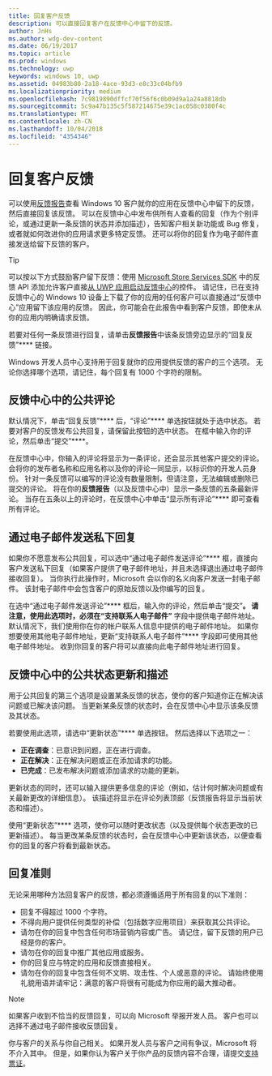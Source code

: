 ```yaml
---
title: 回复客户反馈
description: 可以直接回复客户在反馈中心中留下的反馈。
author: JnHs
ms.author: wdg-dev-content
ms.date: 06/19/2017
ms.topic: article
ms.prod: windows
ms.technology: uwp
keywords: windows 10, uwp
ms.assetid: 04983b80-2a18-4ace-93d3-e8c33c04bfb9
ms.localizationpriority: medium
ms.openlocfilehash: 7c9819890dffcf70f56f6c0b09d9a1a24a8818db
ms.sourcegitcommit: 5c9a47b135c5f587214675e39c1ac058c0380f4c
ms.translationtype: MT
ms.contentlocale: zh-CN
ms.lasthandoff: 10/04/2018
ms.locfileid: "4354346"
---
```

# <a name="respond-to-customer-feedback"></a>回复客户反馈

可以使用[反馈报告](feedback-report.md)查看 Windows 10 客户就你的应用在反馈中心中留下的反馈，然后直接回复该反馈。 可以在反馈中心中发布供所有人查看的回复（作为个别评论，或通过更新一条反馈的状态并添加描述），告知客户相关新功能或 Bug 修复，或者就如何改进你的应用请求更多特定反馈。 还可以将你的回复作为电子邮件直接发送给留下反馈的客户。

> [!TIP]
> 可以按以下方式鼓励客户留下反馈：使用 [Microsoft Store Services SDK](http://aka.ms/store-em-sdk) 中的反馈 API 添加允许客户直接[从 UWP 应用启动反馈中心](../monetize/launch-feedback-hub-from-your-app.md)的控件。 请记住，已在支持反馈中心的 Windows 10 设备上下载了你的应用的任何客户可以直接通过“反馈中心”应用留下该应用的反馈。 因此，你可能会在此报告中看到客户反馈，即使未从你的应用内明确请求反馈。

若要对任何一条反馈进行回复，请单击**反馈报告**中该条反馈旁边显示的“回复反馈”**** 链接。

Windows 开发人员中心支持用于回复就你的应用提供反馈的客户的三个选项。 无论你选择哪个选项，请记住，每个回复有 1000 个字符的限制。

## <a name="public-comments-in-feedback-hub"></a>反馈中心中的公共评论

默认情况下，单击“回复反馈”**** 后，“评论”**** 单选按钮就处于选中状态。 若要对客户的反馈发布公共回复，请保留此按钮的选中状态。 在框中输入你的评论，然后单击“提交”****。

在反馈中心中，你输入的评论将显示为一条评论，还会显示其他客户提交的评论。 会将你的发布者名称和应用名称以及你的评论一同显示，以标识你的开发人员身份。 针对一条反馈可以编写的评论没有数量限制，但请注意，无法编辑或删除已提交的评论。 将在你的**反馈报告**（以及反馈中心中）显示一条反馈的五条最新评论。 当存在五条以上的评论时，在反馈中心中单击“显示所有评论”**** 即可查看所有评论。


## <a name="private-responses-via-email"></a>通过电子邮件发送私下回复

如果你不愿意发布公共回复，可以选中“通过电子邮件发送评论”**** 框，直接向客户发送私下回复（如果客户提供了电子邮件地址，并且未选择退出通过电子邮件接收回复）。 当你执行此操作时，Microsoft 会以你的名义向客户发送一封电子邮件。 该封电子邮件中会包含客户的原始反馈以及你编写的回复。

在选中“通过电子邮件发送评论”**** 框后，输入你的评论，然后单击“提交”****。 请注意，使用此选项时，必须在“支持联系人电子邮件”**** 字段中提供电子邮件地址。 默认情况下，我们使用你在你的帐户联系人信息中提供的电子邮件地址。 如果你想要使用其他电子邮件地址，更新“支持联系人电子邮件”**** 字段即可使用其他电子邮件地址。 收到你回复的客户将可以直接向此电子邮件地址进行回复。


## <a name="public-status-updates-and-descriptions-in-feedback-hub"></a>反馈中心中的公共状态更新和描述

用于公共回复的第三个选项是设置某条反馈的状态，使你的客户知道你正在解决该问题或已解决该问题。 当更新某条反馈的状态时，会在反馈中心中显示该条反馈及其状态。

若要使用此选项，请选中“更新状态”**** 单选按钮。 然后选择以下选项之一：

- **正在调查**：已意识到问题，正在进行调查。
- **正在解决**：正在解决问题或正在添加请求的功能。
- **已完成**：已发布解决问题或添加请求的功能的更新。

更新状态的同时，还可以输入提供更多信息的评论（例如，估计何时解决问题或有关最新更改的详细信息）。 该描述将显示在评论列表顶部（反馈报告将显示当前状态和描述）。

使用“更新状态”**** 选项，使你可以随时更改状态（以及提供每个状态更改的已更新描述）。 每当更改某条反馈的状态时，会在反馈中心中更新该状态，以便查看你的回复的客户将看到最新状态。


## <a name="guidelines-for-responses"></a>回复准则

无论采用哪种方法回复客户的反馈，都必须遵循适用于所有回复的以下准则：
- 回复不得超过 1000 个字符。
- 不得向用户提供任何类型的补偿（包括数字应用项目）来获取其公共评论。
- 请勿在你的回复中包含任何市场营销内容或广告。 请记住，留下反馈的用户已经是你的客户。
- 请勿在你的回复中推广其他应用或服务。
- 你的回复应与特定的应用和反馈直接相关。
- 请勿在你的回复中包含任何不文明、攻击性、个人或恶意的评论。 请始终使用礼貌用语并请牢记：满意的客户将很有可能成为你应用的最大推动者。

> [!NOTE]
> 如果客户收到不恰当的反馈回复，可以向 Microsoft 举报开发人员。 客户也可以选择不通过电子邮件接收反馈回复。

你与客户的关系与你自己相关。 如果开发人员与客户之间有争议，Microsoft 将不介入其中。 但是，如果你认为客户关于你产品的反馈内容不合理，请提交[支持票证](http://go.microsoft.com/fwlink/p/?LinkID=401178)。

